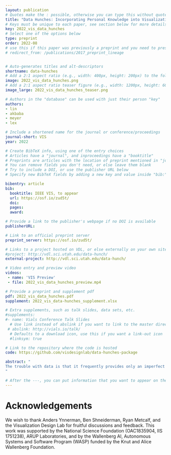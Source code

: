 ```yaml
---
layout: publication
# Quotes make the : possible, otherwise you can type this without quotes
title: "Data Hunches: Incorporating Personal Knowledge into Visualizations"
# Keys must be unique to each paper, see section below for more details
key: 2022_vis_data_hunches
# Select one of the options below
type: preprint
order: 2022-08
# use this if this paper was previously a preprint and you need to preserve the old URL
# redirect_from: /publications/2017_preprint_lineage


# Auto-generates titles and alt-descriptors
shortname: data-hunches
# Add a 2:1 aspect ratio (e.g., width: 400px, height: 200px) to the folder /assets/images/publications/
image: 2022_vis_data_hunches.png
# Add a 2:1 aspect ratio teaser figure (e.g., width: 1200px, height: 600px) to the folder /assets/images/publications/
image_large: 2022_vis_data_hunches_teaser.png

# Authors in the "database" can be used with just their person "key"
authors:
- lin
- akbaba
- meyer
- lex

# Include a shortened name for the journal or conference/proceedings
journal-short: VIS
year: 2022

# Create BibTeX info, using one of the entry choices
# Articles have a "journal", and inproceedings have a "booktitle"
# Preprints are articles with the location of preprint mentioned in "journal"
# You can remove fields you don't need, or else leave them blank
# Try to include a DOI, or use the publisher URL below
# Specify new BibTeX fields by adding a new key and value inside "bib:"

bibentry: article
bib:
  booktitle: IEEE VIS, to appear
  url: https://osf.io/zud5t/
  doi:
  pages:
  award:

# Provide a link to the publisher's webpage if no DOI is available
publisherURL:

# Link to an official preprint server
preprint_server: https://osf.io/zud5t/

# Links to a project hosted on VDL, or else externally on your own site
#project: http://vdl.sci.utah.edu/data-hunch/
external-project: http://vdl.sci.utah.edu/data-hunch/

# Video entry and preview video
videos:
 - name: 'VIS Preview'
 - file: 2022_vis_data_hunches_preview.mp4

# Provide a preprint and supplement pdf
pdf: 2022_vis_data_hunches.pdf
supplement: 2022_vis_data-hunches_supplement.xlsx

# Extra supplements, such as talk slides, data sets, etc.
#supplements:
#- name: Vials Conference Talk Slides
  # Use link instead of abslink if you want to link to the master directory
 # abslink: http://vials.io/talk/
  # Defaults to a download icon, use this if you want a link-out icon
  #linksym: true

# Link to the repository where the code is hosted
code: https://github.com/visdesignlab/data-hunches-package

abstract: "
The trouble with data is that it frequently provides only an imperfect representation of a phenomenon of interest. Experts who are familiar with their datasets will often make implicit, mental corrections when analyzing a dataset, or will be cautious not to be overly confident about their findings if caveats are present. However, personal knowledge about the caveats of a dataset is typically not incorporated in a structured way, which is problematic if others who lack that knowledge interpret the data. In this work, we define such analysts' knowledge about datasets as data hunches. We differentiate data hunches from uncertainty and discuss types of hunches. We then explore ways of recording data hunches, and, based on a prototypical design, develop recommendations for designing visualizations that support data hunches. We conclude by discussing various challenges associated with data hunches, including the potential for harm and challenges for trust and privacy. We envision that data hunches will empower analysts to externalize their knowledge, facilitate collaboration and communication, and support the ability to learn from others' data hunches.
"

# After the ---, you can put information that you want to appear on the website using markdown formatting or HTML. A good example are acknowledgements, extra references, an erratum, etc.
---
```

# Acknowledgements
We wish to thank Anders Ynnerman, Ben Shneiderman, Ryan Metcalf, and the Visualization Design Lab for fruitful discussions and feedback. This work was supported by the National Science Foundation (OAC1835904, IIS 1751238), ARUP Laboratories, and by the Wallenberg AI, Autonomous Systems and Software Program (WASP) funded by the Knut and Alice Wallenberg Foundation.
